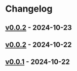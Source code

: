 # Changelog

## [v0.0.2](https://github.com/mashiike/sre-trpg/compare/v0.0.1...v0.0.2) - 2024-10-23

## [v0.0.2](https://github.com/mashiike/sre-trpg/compare/v0.0.1...v0.0.2) - 2024-10-22

## [v0.0.1](https://github.com/mashiike/sre-trpg/commits/v0.0.1) - 2024-10-22
